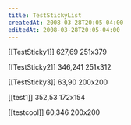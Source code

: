 ```yaml
---
title: TestStickyList
createdAt: 2008-03-28T20:05-04:00
editedAt: 2008-03-28T20:05-04:00
---
```


[[TestSticky1]] 627,69 251x379

[[TestSticky2]] 346,241 251x312

[[TestSticky3]] 63,90 200x200

[[test1]] 352,53 172x154

[[testcool]] 60,346 200x200



